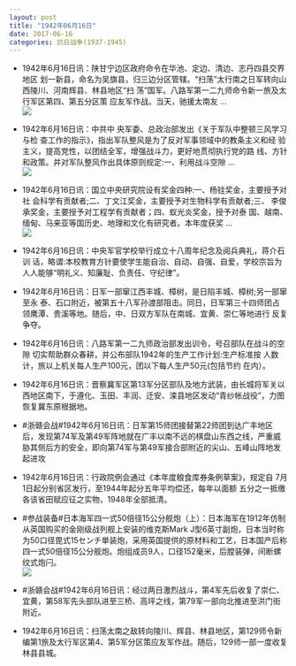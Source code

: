 ```yaml
---
layout: post
title: "1942年06月16日"
date: 2017-06-16
categories: 抗日战争(1937-1945)
---
```


<meta name="referrer" content="no-referrer" />

- 1942年6月16日讯：陕甘宁边区政府命令在华池、定边、清边、志丹四县交界地区 划一新县，命名为吴旗县，归三边分区管辖。“扫荡”太行南之日军转向山西陵川、河南辉县、林县地区“扫 荡”国军。八路军第一二九师命令新一旅及太行军区第四、第五分区策 应友军作战。当天，驰援太南友 ... <br/><img src="https://wx3.sinaimg.cn/large/aca367d8ly1fgne2xkl6nj20c8090q2y.jpg" />

- 1942年6月16日讯：中共中 央军委、总政治部发出《关于军队中整顿三风学习与检 查工作的指示》，指出军队整风是为了反对军事领域中的教条主义和经 验主义，提高党性，以团结全军，增强战斗力，更好地贯彻执行党的路 线、方针和政策。并对军队整风作出具体原则规定:一、利用战斗空隙  ... <br/><img src="https://wx3.sinaimg.cn/large/aca367d8ly1fgncceylxlj20c80ayjrg.jpg" />

- 1942年6月16日讯：国立中央研究院设有奖金四种:一、杨铨奖金，主要授予对社 会科学有贡献者;二、丁文江奖金，主要授予对生物科学有贡献者;三、 李俊承奖金，主要授予对工程学有贡献者；四、蚁光炎奖金，授予对泰 国、越南、缅甸、马来亚等国历史、地理和文化有研究者。本年度获奖 ... <br/><img src="https://wx1.sinaimg.cn/large/aca367d8ly1fgnam0jqkij20c80aydfy.jpg" />

- 1942年6月16日讯：中央军官学校举行成立十八周年纪念及阅兵典礼，蒋介石训 话，略谓:本校教育方针要使学生能自治、自动、自强、自爱，学校宗旨为 人人能够“明礼义、知廉耻、负责任、守纪律”。 

- 1942年6月16日讯：日军一部窜江西丰城、樟树，是日陷丰城、樟树;另一部窜至永 泰、石口附近，被第五十八军孙渡部阻击。同日，日军第三十四师团占 领鹰潭、贵溪等地。随后，中、日双方军队在南城、宜黄、崇仁等地进行 反复争夺。 

- 1942年6月16日讯：八路军第一二九师政治部发出训令，号召部队在战斗的空隙 切实帮助群众春耕，并公布部队1942年的生产工作计划:生产标准按 人数计，旅以上机关每人生产100元，团以下每人生产50元(包括节约 在内）。 

- 1942年6月16日讯：晋察冀军区第13军分区部队及地方武装，由长城将军关以西地区南下，于遵化、玉田、丰润、迁安、滦县地区发动“青纱帐战役”，力图恢复冀东原根据地。 

- #浙赣会战#1942年6月16日讯：日军第15师团接替第22师团到达广丰地区后，发现第74军及第49军阵地就在广丰以南不远的棋盘山东西之线，严重威胁其侧后方的安全，即向第74军与第49军接合部附近的尖山、五峰山阵地发起进攻 

- 1942年6月16日讯：行政院例会通过《本年度粮食库券条例草案》，规定自 7月1日起分别省区发行，至1944年起分五年平均偿还，每年以面额 五分之一抵缴各该省田赋应征之实物，1948年全部抵清。 

- #参战装备#日本海军四一式50倍径15公分舰炮（上）：日本海军在1912年仿制从英国购买的金刚级战列舰上安装的维克斯Mark J型6英寸副炮，日本当时称为50口径毘式15センチ単装炮，采用英国提供的原材料和工艺，日本国产后称四一式50倍径15公分舰炮。炮组成员9人，口径152毫米，后膛装弹，间断螺纹式炮闩。 <br/><img src="https://wx3.sinaimg.cn/large/aca367d8ly1fgmt9davd1j208c06i3z6.jpg" />

- #浙赣会战#1942年6月16日讯：经过两日激烈战斗，第4军先后收复了崇仁、宜黄，第58军先头部队进至三桥、高坪之线，第79军一部向北推进至洪门街附近。 

- 1942年6月16日讯：扫荡太南之敌转向陵川、辉县、林县地区，第129师令新编第1旅及太行军区第4、第5军分区策应友军作战。随后，129师一部一度收复林县县城。 

